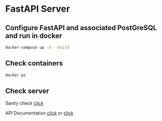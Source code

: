 # FastAPI Server

## Configure FastAPI and associated PostGreSQL and run in docker

```bash
docker-compose up -d --build
```

## Check containers

```bash
docker ps
```

## Check server

Sanity check [click](http://localhost:8000)

API Documentation [click](http://localhost:8000/docs) or [click](http://localhost:8000/redoc)
